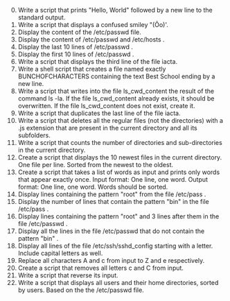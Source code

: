 0. Write a script that prints "Hello, World" followed by a new line to the standard output.
1. Write a script that displays a confused smiley "(Ôo)'.
2. Display the content of the /etc/passwd file.
3. Display the content of /etc/passwd and /etc/hosts .
4. Display the last 10 lines of /etc/passwd .
5. Display the first 10 lines of /etc/passwd .
6. Write a script that displays the third line of the file iacta.
7. Write a shell script that creates a file named exactly BUNCHOFCHARACTERS containing the text Best School ending by a new line.
8. Write a script that writes into the file ls_cwd_content the result of the command ls -la. If the file ls_cwd_content already exists, it should be overwritten. If the file ls_cwd_content does not exist, create it.
9. Write a script that duplicates the last line of the file iacta.
10. Write a script that deletes all the regular files (not the directories) with a .js extension that are present in the current directory and all its subfolders.
11. Write a script that counts the number of directories and sub-directories in the current directory.
12. Create a script that displays the 10 newest files in the current directory. One file per line. Sorted from the newest to the oldest.
13. Create a script that takes a list of words as input and prints only words that appear exactly once. Input format: One line, one word. Output format: One line, one word. Words should be sorted.
14. Display lines containing the pattern "root" from the file /etc/pass .
15. Display the number of lines that contain the pattern "bin" in the file /etc/pass .
16. Display lines containing the pattern "root" and 3 lines after them in the file /etc/passwd .
17. Display all the lines in the file /etc/passwd that do not contain the pattern "bin" .
18. Display all lines of the file /etc/ssh/sshd_config starting with a letter. Include capital letters as well.
19. Replace all characters A and c from input to Z and e respectively.
20. Create a script that removes all letters c and C from input.
21. Write a script that reverse its input.
22. Write a script that displays all users and their home directories, sorted by users. Based on the the /etc/passwd file.
